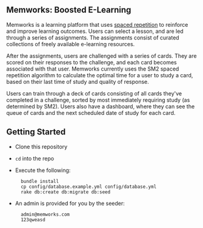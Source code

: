## Memworks: Boosted E-Learning ##

Memworks is a learning platform that uses [spaced repetition](http://en.wikipedia.org/wiki/Spaced_repetition) to reinforce and improve learning outcomes. Users can select a lesson, and are led through a series of assignments. The assignments consist of curated collections of freely available e-learning resources. 

After the assignments, users are challenged with a series of cards. They are scored on their responses to the challenge, and each card becomes associated with that user. Memworks currently uses the SM2 spaced repetition algorithm to calculate the optimal time for a user to study a card, based on their last time of study and quality of response.

Users can train through a deck of cards consisting of all cards they've completed in a challenge, sorted by most immediately requiring study (as determined by SM2). Users also have a dashboard, where they can see the queue of cards and the next scheduled date of study for each card.

## Getting Started ##

- Clone this repository
- `cd` into the repo
- Execute the following:

        bundle install
        cp config/database.example.yml config/database.yml
        rake db:create db:migrate db:seed

- An admin is provided for you by the seeder:

        admin@memworks.com
        123qweasd
